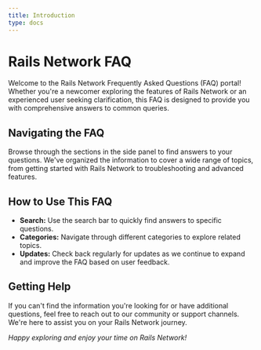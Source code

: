 ```yaml
---
title: Introduction
type: docs
---
```



# Rails Network FAQ

Welcome to the Rails Network Frequently Asked Questions (FAQ) portal! Whether you're a newcomer exploring the features of Rails Network or an experienced user seeking clarification, this FAQ is designed to provide you with comprehensive answers to common queries.

## Navigating the FAQ

Browse through the sections in the side panel to find answers to your questions. We've organized the information to cover a wide range of topics, from getting started with Rails Network to troubleshooting and advanced features.

## How to Use This FAQ

- **Search:** Use the search bar to quickly find answers to specific questions.
- **Categories:** Navigate through different categories to explore related topics.
- **Updates:** Check back regularly for updates as we continue to expand and improve the FAQ based on user feedback.

## Getting Help

If you can't find the information you're looking for or have additional questions, feel free to reach out to our community or support channels. We're here to assist you on your Rails Network journey.

*Happy exploring and enjoy your time on Rails Network!*

